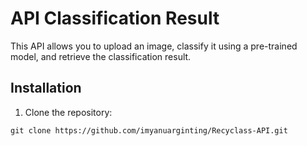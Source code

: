 # API Classification Result

This API allows you to upload an image, classify it using a pre-trained model, and retrieve the classification result.

## Installation

1. Clone the repository: 
```sheel
git clone https://github.com/imyanuarginting/Recyclass-API.git
